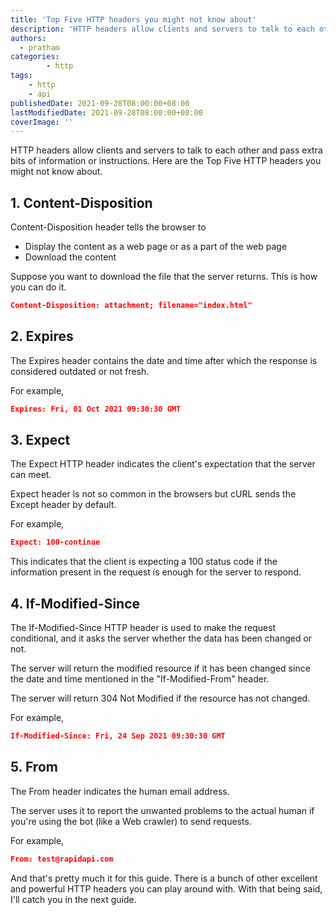 ```yaml
---
title: 'Top Five HTTP headers you might not know about'
description: 'HTTP headers allow clients and servers to talk to each other and pass extra bits of information or instructions.'
authors:
  - pratham
categories:
		- http
tags:
    - http
    - api
publishedDate: 2021-09-28T08:00:00+08:00
lastModifiedDate: 2021-09-28T08:00:00+08:00
coverImage: ''
---
```


<Lead>
	HTTP headers allow clients and servers to talk to each other and pass extra
	bits of information or instructions. Here are the Top Five HTTP headers you
	might not know about.
</Lead>

## 1. Content-Disposition

Content-Disposition header tells the browser to

-   Display the content as a web page or as a part of the web page
-   Download the content

Suppose you want to download the file that the server returns. This is how you can do it.

```json
Content-Disposition: attachment; filename="index.html"
```

## 2. Expires

The Expires header contains the date and time after which the response is considered outdated or not fresh.

For example,

```json
Expires: Fri, 01 Oct 2021 09:30:30 GMT
```

## 3. Expect

The Expect HTTP header indicates the client's expectation that the server can meet.

Expect header is not so common in the browsers but cURL sends the Except header by default.

For example,

```json
Expect: 100-continue
```

This indicates that the client is expecting a 100 status code if the information present in the request is enough for the server to respond.

## 4. If-Modified-Since

The If-Modified-Since HTTP header is used to make the request conditional, and it asks the server whether the data has been changed or not.

The server will return the modified resource if it has been changed since the date and time mentioned in the "If-Modified-From" header.

The server will return 304 Not Modified if the resource has not changed.

For example,

```json
If-Modified-Since: Fri, 24 Sep 2021 09:30:30 GMT
```

## 5. From

The From header indicates the human email address.

The server uses it to report the unwanted problems to the actual human if you're using the bot (like a Web crawler) to send requests.

For example,

```json
From: test@rapidapi.com
```

And that's pretty much it for this guide. There is a bunch of other excellent and powerful HTTP headers you can play around with. With that being said, I'll catch you in the next guide.
